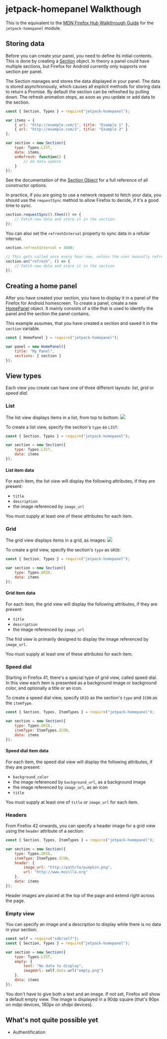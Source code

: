 # jetpack-homepanel Walkthough
This is the equivalent to the [MDN Firefox Hub Walkthrough Guide](https://developer.mozilla.org/en-US/Add-ons/Firefox_for_Android/Firefox_Hub_Walkthrough) for the `jetpack-homepanel` module.

## Storing data
Before you can create your panel, you need to define its initial contents. This is done by creating a [Section](/README.md#section) object. In theory a panel could have multiple sections, but Firefox for Android currently only supports one section per panel.

The Section manages and stores the data displayed in your panel. The data is stored asynchronously, which causes all explicit methods for storing data to return a Promise. By default the section can be refreshed by pulling down. The refresh animation stops, as soon as you update or add data to the section.

```js
const { Section, Types } = require("jetpack-homepanel");

var items = {
    { url: "http://example.com/1", title: "Example 1" },
    { url: "http://example.com/2", title: "Example 2" }
];

var section = new Section({
    type: Types.LIST,
    data: items,
    onRefresh: function() {
        // do data update
    }
});
```

See the documentation of the [Section Object](/README.md#section) for a full reference of all constructor options.

In practice, if you are going to use a network request to fetch your data, you should use the `requestSync` method to allow Firefox to decide, if it's a good time to sync.
```js
section.requestSync().then(() => {
    // Fetch new data and store it in the section.
});
```

You can also set the `refreshInterval` property to sync data in a refular interval.
```js
section.refreshInterval = 3600;

// This gets called once every hour now, unless the user manually refreshes the view
section.on("refresh", () => {
    // Fetch new data and store it in the section
});
```

## Creating a home panel
After you have created your section, you have to display it in a panel of the Firefox for Android homescreen.
To create a panel, create a new [HomePanel](/README.md#homepanel) object. It mainly consists of a title that is used to identify the panel and the section the panel contains.

This example assumes, that you have created a section and saved it in the `section` variable.
```js
const { HomePanel } = require("jetpack-homepanel");

var panel = new HomePanel({
    title: "My Panel",
    sections: [ section ]
});
```

## View types
Each view you create can have one of three different layouts: *list*, *grid* or *speed dial*.

### List
The list view displays items in a list, from top to bottom:
![](list-panel.png)

To create a list view, specify the section's `type` as `LIST`:
```js
const { Section, Types } = require("jetpack-homepanel");

var section = new Section({
    type: Types.LIST,
    data: items
});
```

#### List item data
For each item, the list view will display the following attributes, if they are present:

 - `title`
 - `description`
 - the image referenced by `image_url`

You must supply at least one of these attributes for each item.

### Grid
The grid view displays items in a grid, as images:
![](grid-panel.png)

To create a grid view, specify the section's `type` as `GRID`:
```js
const { Section, Types } = require("jetpack-homepanel");

var section = new Section({
    type: Types.GRID,
    data: items
});
```

#### Grid item data
For each item, the grid view will display the following attributes, if they are present:

 - `title`
 - `description`
 - the image referenced by `image_url`

The frid view is primarily designed to display the image referenced by `image_url`.

You must supply at least one of these attributes for each item.

### Speed dial
Starting in Firefox 41, there's a special type of grid view, called speed dial. In this view each item is presented as a background image or background color, and optionally a title or an icon.

To create a speed dial view, specify `GRID` as the section's `type` and `ICON` as the `itemType`.
```js
const { Section, Types, ItemTypes } = require("jetpack-homepanel");

var section = new Section({
    type: Types.GRID,
    itemType: ItemTypes.ICON,
    data: items
});
```

#### Speed dial item data
For each item, the speed dial view will display the following attributes, if they are present:
 - `background_color`
 - the image referenced by `background_url`, as a background image
 - the image referenced by `image_url`, as an icon
 - `title`

You must supply at least one of `title` or `image_url` for each item.

### Headers
From Firefox 42 onwards, you can specify a header image for a grid view using the `header` attribute of a section:
```js
const { Section, Types, ItemTypes } = require("jetpack-homepanel");

var section = new Section({
    type: Types.GRID,
    itemType: ItemTypes.ICON,
    header: {
        image_url: "http://path/to/pumpkin.png",
        url: "http://www.mozilla.org"
    },
    data: items
});
```

Header images are placed at the top of the page and extend right across the page.

### Empty view
You can specify an image and a description to display while there is no data in your section:
```js
const self = require("sdk/self");
const { Section, Types } = require("jetpack-homepanel");

var section = new Section({
    type: Types.LIST,
    empty: {
        text: "No data to display",
        imageUrl: self.data.url("empty.png")
    },
    data: items
});
```

You don't have to give both a text and an image. If not set, Firefox will show a default empty view. The image is displayed in a 90dp square (that's 90px on mdpi devices, 180px on xhdpi devices).

## What's not quite possible yet
 - Authentification
